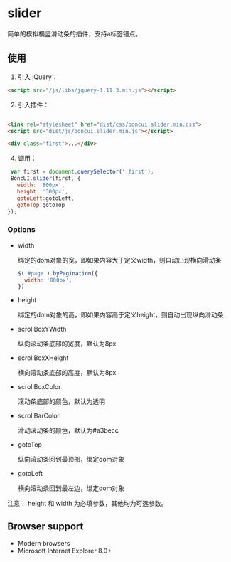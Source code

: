 # slider

简单的模拟横竖滑动条的插件，支持a标签锚点。

## 使用


1. 引入 jQuery：

  ``` html
  <script src="/js/libs/jquery-1.11.3.min.js"></script>
  ```

2. 引入插件：

  ``` html

  <link rel="stylesheet" href="dist/css/boncui.slider.min.css">
  <script src="dist/js/boncui.slider.min.js"></script>

  <div class="first">...</div>

  ```

4. 调用：

  ``` javascript
   var first = document.querySelector('.first');
   BoncUI.slider(first, {
     width: '800px',
     height: '300px',
     gotoLeft:gotoLeft,
     gotoTop:gotoTop
  });

   ```

### Options

* width

  绑定的dom对象的宽，即如果内容大于定义width，则自动出现横向滑动条
  
  ``` javascript
  $('#page').byPagination({
    width: '800px',
  })
  ```
  
* height

  绑定的dom对象的高，即如果内容高于定义height，则自动出现纵向滑动条
  
* scrollBoxYWidth

  纵向滚动条底部的宽度，默认为8px
  
* scrollBoxXHeight

  横向滚动条底部的高度，默认为8px
  
* scrollBoxColor

  滚动条底部的颜色，默认为透明
  
* scrollBarColor

  滑动滚动条的颜色，默认为#a3becc
 
* gotoTop

  纵向滚动条回到最顶部，绑定dom对象
  
* gotoLeft

  横向滚动条回到最左边，绑定dom对象
  
注意： height 和 width 为必填参数，其他均为可选参数。

## Browser support

* Modern browsers
* Microsoft Internet Explorer 8.0+
